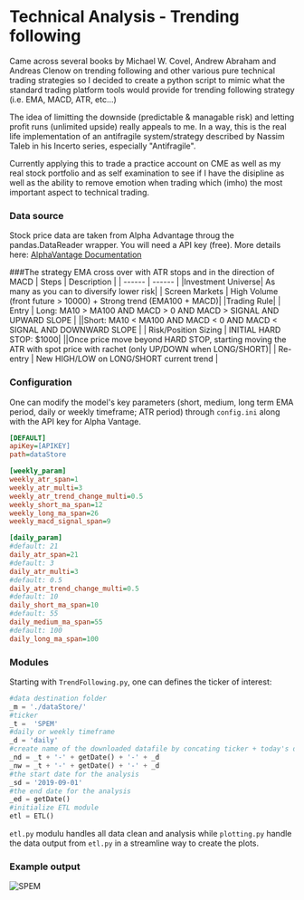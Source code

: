 # Technical Analysis - Trending following

Came across several books by Michael W. Covel, Andrew Abraham and Andreas Clenow on trending following and other various pure technical trading strategies so I decided to create a python script to mimic what the standard trading platform tools would provide for trending following strategy (i.e. EMA, MACD, ATR, etc...)

The idea of limitting the downside (predictable & managable risk) and letting profit runs (unlimited upside) really appeals to me. In a way, this is the real life implementation of an antifragile system/strategy described by Nassim Taleb in his Incerto series, especially "Antifragile".

Currently applying this to trade a practice account on CME as well as my real stock portfolio and as self examination to see if I have the disipline as well as the ability to remove emotion when trading which (imho) the most important aspect to technical trading.

### Data source
Stock price data are taken from Alpha Advantage throug the pandas.DataReader wrapper. You will need a API key (free). More details here: [AlphaVantage Documentation](https://www.alphavantage.co/documentation/)

###The strategy
EMA cross over with ATR stops and in the direction of MACD
| Steps | Description |
| ------ | ------ |
|Investment Universe| As many as you can to diversify lower risk|
| Screen Markets | High Volume (front future > 10000) + Strong trend (EMA100 + MACD)|
|Trading Rule|
| Entry | Long: MA10 > MA100 AND MACD > 0 AND MACD > SIGNAL AND UPWARD SLOPE  |
||Short: MA10 < MA100 AND MACD < 0 AND MACD < SIGNAL AND DOWNWARD SLOPE |
| Risk/Position Sizing | INITIAL HARD STOP: $1000|
||Once price move beyond HARD STOP, starting moving the ATR with spot price with rachet (only UP/DOWN when LONG/SHORT)|
| Re-entry | New HIGH/LOW on LONG/SHORT current trend |

### Configuration
One can modify the model's key parameters (short, medium, long term EMA period, daily or weekly timeframe; ATR period) through ```config.ini``` along with the API key for Alpha Vantage.

```ini
[DEFAULT]
apiKey=[APIKEY]
path=dataStore

[weekly_param]
weekly_atr_span=1
weekly_atr_multi=3
weekly_atr_trend_change_multi=0.5
weekly_short_ma_span=12
weekly_long_ma_span=26
weekly_macd_signal_span=9

[daily_param]
#default: 21
daily_atr_span=21
#default: 3
daily_atr_multi=3
#default: 0.5
daily_atr_trend_change_multi=0.5
#default: 10
daily_short_ma_span=10
#default: 55
daily_medium_ma_span=55
#default: 100
daily_long_ma_span=100
```

### Modules
Starting with ```TrendFollowing.py```, one can defines the ticker of interest:

```python
#data destination folder
_m = './dataStore/' 
#ticker
_t =  'SPEM' 
#daily or weekly timeframe
_d = 'daily' 
#create name of the downloaded datafile by concating ticker + today's date + timeframe
_nd = _t + '-' + getDate() + '-' + _d 
_nw = _t + '-' + getDate() + '-' + _d
#the start date for the analysis
_sd = '2019-09-01'
#the end date for the analysis
_ed = getDate()
#initialize ETL module
etl = ETL()
```
```etl.py``` modulu handles all data clean and analysis while ```plotting.py``` handle the data output from ```etl.py``` in a streamline way to create the plots.

### Example output
![SPEM](https://github.com/tdkcumberland/TechnicalAnalysis/blob/master/Example.png)
